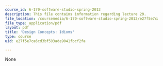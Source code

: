 ```yaml
---
course_id: 6-170-software-studio-spring-2013
description: This file contains information regarding lecture 29.
file_location: /coursemedia/6-170-software-studio-spring-2013/e27f5e7ca6cd3bf503ade9041fbcf2fa_MIT6_170S13_29-con-idioms.pdf
file_type: application/pdf
layout: pdf
title: 'Design Concepts: Idioms'
type: course
uid: e27f5e7ca6cd3bf503ade9041fbcf2fa

---
```

None